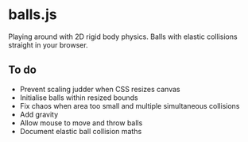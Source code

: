 # balls.js

Playing around with 2D rigid body physics. Balls with elastic collisions straight in your browser.

## To do

* Prevent scaling judder when CSS resizes canvas
* Initialise balls within resized bounds
* Fix chaos when area too small and multiple simultaneous collisions
* Add gravity
* Allow mouse to move and throw balls
* Document elastic ball collision maths
